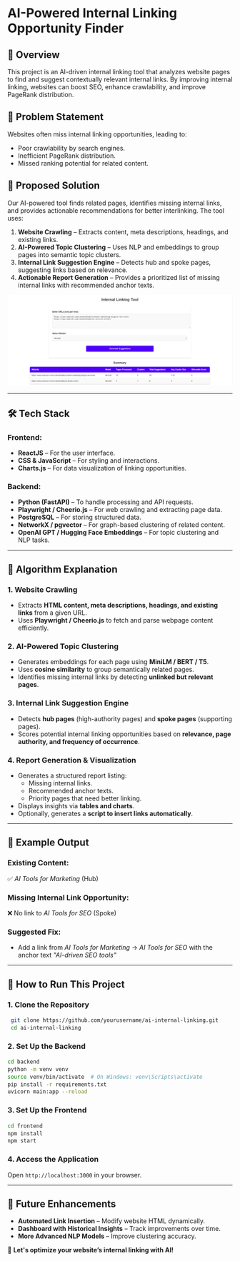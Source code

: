 # AI-Powered Internal Linking Opportunity Finder

## 📌 Overview
This project is an AI-driven internal linking tool that analyzes website pages to find and suggest contextually relevant internal links. By improving internal linking, websites can boost SEO, enhance crawlability, and improve PageRank distribution.

## 🚀 Problem Statement
Websites often miss internal linking opportunities, leading to:
- Poor crawlability by search engines.
- Inefficient PageRank distribution.
- Missed ranking potential for related content.

## 🎯 Proposed Solution
Our AI-powered tool finds related pages, identifies missing internal links, and provides actionable recommendations for better interlinking. The tool uses:
1. **Website Crawling** – Extracts content, meta descriptions, headings, and existing links.
2. **AI-Powered Topic Clustering** – Uses NLP and embeddings to group pages into semantic topic clusters.
3. **Internal Link Suggestion Engine** – Detects hub and spoke pages, suggesting links based on relevance.
4. **Actionable Report Generation** – Provides a prioritized list of missing internal links with recommended anchor texts.

![Output Image 1](images/Output1.png)

---
## 🛠️ Tech Stack
### **Frontend:**
- **ReactJS** – For the user interface.
- **CSS & JavaScript** – For styling and interactions.
- **Charts.js** – For data visualization of linking opportunities.

### **Backend:**
- **Python (FastAPI)** – To handle processing and API requests.
- **Playwright / Cheerio.js** – For web crawling and extracting page data.
- **PostgreSQL** – For storing structured data.
- **NetworkX / pgvector** – For graph-based clustering of related content.
- **OpenAI GPT / Hugging Face Embeddings** – For topic clustering and NLP tasks.

---
## 🧠 Algorithm Explanation
### **1. Website Crawling**
- Extracts **HTML content, meta descriptions, headings, and existing links** from a given URL.
- Uses **Playwright / Cheerio.js** to fetch and parse webpage content efficiently.

### **2. AI-Powered Topic Clustering**
- Generates embeddings for each page using **MiniLM / BERT / T5**.
- Uses **cosine similarity** to group semantically related pages.
- Identifies missing internal links by detecting **unlinked but relevant pages**.

### **3. Internal Link Suggestion Engine**
- Detects **hub pages** (high-authority pages) and **spoke pages** (supporting pages).
- Scores potential internal linking opportunities based on **relevance, page authority, and frequency of occurrence**.

### **4. Report Generation & Visualization**
- Generates a structured report listing:
  - Missing internal links.
  - Recommended anchor texts.
  - Priority pages that need better linking.
- Displays insights via **tables and charts**.
- Optionally, generates a **script to insert links automatically**.

---
## 📌 Example Output
### **Existing Content:**
✅ *AI Tools for Marketing* (Hub)

### **Missing Internal Link Opportunity:**
❌ No link to *AI Tools for SEO* (Spoke)

### **Suggested Fix:**
- Add a link from *AI Tools for Marketing* → *AI Tools for SEO* with the anchor text *"AI-driven SEO tools"*

---
## 🚀 How to Run This Project
### **1. Clone the Repository**
```bash
 git clone https://github.com/yourusername/ai-internal-linking.git
 cd ai-internal-linking
```

### **2. Set Up the Backend**
```bash
cd backend
python -m venv venv
source venv/bin/activate  # On Windows: venv\Scripts\activate
pip install -r requirements.txt
uvicorn main:app --reload
```

### **3. Set Up the Frontend**
```bash
cd frontend
npm install
npm start
```

### **4. Access the Application**
Open `http://localhost:3000` in your browser.

---
## 📌 Future Enhancements
- **Automated Link Insertion** – Modify website HTML dynamically.
- **Dashboard with Historical Insights** – Track improvements over time.
- **More Advanced NLP Models** – Improve clustering accuracy.

🚀 **Let's optimize your website’s internal linking with AI!**
